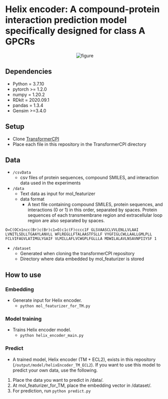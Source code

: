# Helix encoder: A compound-protein interaction prediction model specifically designed for class A GPCRs


<div align="center">
    <img src="https://user-images.githubusercontent.com/67744833/226157282-646a1e6e-77b9-462c-b2c1-2bcae33ed700.png" alt="figure">
</div>


## Dependencies
- Python = 3.7.10
- pytorch >= 1.2.0
- numpy = 1.20.2
- RDkit = 2020.09.1
- pandas = 1.3.4
- Gensim >=3.4.0

## Setup
- Clone [TransformerCPI](https://github.com/lifanchen-simm/transformerCPI)
- Place each file in this repository in the TransformerCPI directory

## Data
- `/csvData`
  - csv files of protein sequences, compound SMILES, and interaction data used in the experiments
- `/data`
  - Text data as input for mol_featurizer
  - data format
    - A text file containing compound SMILES, protein sequences, and interactions (0 or 1) in this order, separated by spaces. Protein sequences of each transmembrane region and extracellular loop region are also separated by spaces.
```
O=C(OCn1ncc(Br)c(Br)c1=O)c1c(F)cccc1F GLSVAASCLVVLENLLVLAAI LVNITLSDLLTGAAYLANVLL WFLREGLLFTALAASTFSLLF VYGFIGLCWLLAALLGMLPLL FCLVIFAGVLATIMGLYGAIF VLMILLAFLVCWGPLFGLLLA MDWILALAVLNSAVNPIIYSF 1
```
- `/dataset`
  - Generated when cloning the transformerCPI repository 
  - Directory where data embedded by mol_featurizer is stored
  
## How to use
### Embedding
- Generate input for Helix encoder. 
  -  `python mol_featurizer_for_TM.py`  

### Model training
- Trains Helix encoder model.
  - `python helix_encoder_main.py`    

### Predict
- A trained model, Helix encoder (TM + ECL2), exists in this repository (`/output/model/helixEncoder_TM_ECL2`). If you want to use this model to predict your own data, use the following.

1. Place the data you want to predict in /data/.
2. At mol_featurizer_for_TM, place the embedding vector in /dataset/.
3. For prediction, run `python predict.py`


